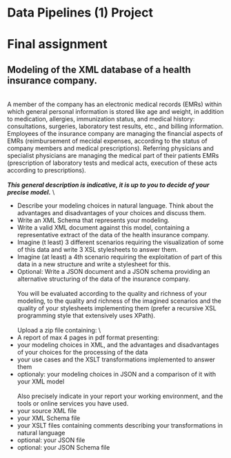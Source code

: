 # Data Pipelines (1) Project

# Final assignment

## Modeling of the XML database of a health insurance company. 
\
A member of the company has an electronic medical records (EMRs) within which general personal information is stored like age and weight, in addition to medication, allergies, immunization status, and medical history: consultations, surgeries, laboratory test results, etc., and billing information. Employees of the insurance company are managing the financial aspects of EMRs (reimbursement of mecidal expenses, according to the status of company members and medical prescriptions). Referring physicians and specialist physicians are managing the medical part of their patients EMRs (prescription of laboratory tests and medical acts, execution of these acts according to prescriptions).
\
\
***This general description is indicative, it is up to you to decide of your precise model.***
\
- Describe your modeling choices in natural language. Think about the advantages and disadvantages of your choices and discuss them.
- Write an XML Schema that represents your modeling.
- Write a valid XML document against this model, containing a representative extract of the data of the health insurance company.
- Imagine (t least) 3 different scenarios requiring the visualization of some of this data and write 3 XSL stylesheets to answer them.
- Imagine (at least) a 4th scenario requiring the exploitation of part of this data in a new structure and write a stylesheet for this.
- Optional: Write a JSON document and a JSON schema providing an alternative structuring of the data of the insurance company.
\
\
You will be evaluated according to the quality and richness of your modeling, to the quality and richness of the imagined scenarios and the quality of your stylesheets implementing them (prefer a recursive XSL programming style that extensively uses XPath).
\
\
Upload a zip file containing:
\
- A report of max 4 pages in pdf format presenting:
- your modeling choices in XML, and the advantages and disadvantages of your choices for the processing of the data
- your use cases and the XSLT transformations implemented to answer them
- optionaly: your modeling choices in JSON and a comparison of it with your XML model
\
\
Also precisely indicate in your report your working environment, and the tools or online services you have used.
- your source XML file
- your XML Schema file
- your XSLT files containing comments describing your transformations in natural language
- optional: your JSON file
- optional: your JSON Schema file
